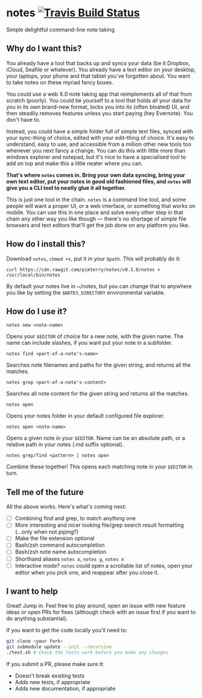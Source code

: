 # notes [![Travis Build Status](https://img.shields.io/travis/pimterry/notes.svg)](https://travis-ci.org/pimterry/notes)
Simple delightful command-line note taking

## Why do I want this?

You already have a tool that backs up and syncs your data (be it Dropbox, iCloud, Seafile or whatever). You already have a text editor on your desktop, your laptops, your phone and that tablet you've forgotten about. You want to take notes on these myriad fancy boxes.

You could use a web X.0 note taking app that reimplements all of that from scratch (poorly). You could tie yourself to a tool that holds all your data for you in its own brand-new format, locks you into its (often bloated) UI, and then steadily removes features unless you start paying (hey Evernote). You don't have to.

Instead, you could have a simple folder full of simple text files, synced with your sync-thing of choice, edited with your edit-thing of choice. It's easy to understand, easy to use, and accessible from a million other new tools too whenever you next fancy a change. You can do this with little more than windows explorer and notepad, but it's nice to have a specialised tool to add on top and make this a little neater where you can.

**That's where `notes` comes in. Bring your own data syncing, bring your own text editor, put your notes in good old fashioned files, and `notes` will give you a CLI tool to neatly glue it all together.**

This is just one tool in the chain. `notes` is a command line tool, and some people will want a proper UI, or a web interface, or something that works on mobile. You can use this in one place and solve every other step in that chain any other way you like though &mdash; there's no shortage of simple file browsers and text editors that'll get the job done on any platform you like.

## How do I install this?

Download `notes`, `chmod +x`, put it in your `$path`. This will probably do it:

```
curl https://cdn.rawgit.com/pimterry/notes/v0.1.0/notes > /usr/local/bin/notes
``` 

By default your notes live in ~/notes, but you can change that to anywhere you like by setting the `$NOTES_DIRECTORY` environmental variable.

## How do I use it?

```
notes new <note-name>
```

Opens your `$EDITOR` of choice for a new note, with the given name. The name can include slashes, if you want put your note in a subfolder.

```
notes find <part-of-a-note's-name>
```

Searches note filenames and paths for the given string, and returns all the matches.

```
notes grep <part-of-a-note's-content>
```

Searches all note content for the given string and returns all the matches.

```
notes open
```

Opens your notes folder in your default configured file explorer.

```
notes open <note-name>
```

Opens a given note in your `$EDITOR`. Name can be an absolute path, or a relative path in your notes (.md suffix optional).

```
notes grep/find <pattern> | notes open
```

Combine these together! This opens each matching note in your `$EDITOR` in turn.

## Tell me of the future

All the above works. Here's what's coming next:

- [ ] Combining find and grep, to match anything one
- [ ] More interesting and nicer looking file/grep search result formatting (...only when not piping?)
- [ ] Make the file extension optional
- [ ] Bash/zsh command autocompletion
- [ ] Bash/zsh note name autocompletion
- [ ] Shorthand aliases `notes o`, `notes g`, `notes n`
- [ ] Interactive mode? `notes` could open a scrollable list of notes, open your editor when you pick one, and reappear after you close it.

## I want to help

Great! Jump in. Feel free to play around, open an issue with new feature ideas or open PRs for fixes (although check with an issue first if you want to do anything substantial).

If you want to get the code locally you'll need to:

```bash
git clone <your fork>
git submodule update --init --recursive
./test.sh # Check the tests work before you make any changes
```

If you submit a PR, please make sure it:

* Doesn't break existing tests
* Adds new tests, if appropriate
* Adds new documentation, if appropriate